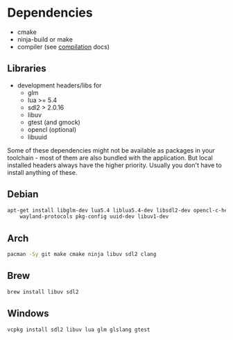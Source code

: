 # Dependencies

* cmake
* ninja-build or make
* compiler (see [compilation](Compilation.md) docs)

## Libraries

* development headers/libs for
  * glm
  * lua >= 5.4
  * sdl2 > 2.0.16
  * libuv
  * gtest (and gmock)
  * opencl (optional)
  * libuuid

Some of these dependencies might not be available as packages in your toolchain - most
of them are also bundled with the application. But local installed headers always have
the higher priority. Usually you don't have to install anything of these.

## Debian

```bash
apt-get install libglm-dev lua5.4 liblua5.4-dev libsdl2-dev opencl-c-headers \
    wayland-protocols pkg-config uuid-dev libuv1-dev
```

## Arch

```bash
pacman -Sy git make cmake ninja libuv sdl2 clang
```

## Brew

```bash
brew install libuv sdl2
```

## Windows

```bash
vcpkg install sdl2 libuv lua glm glslang gtest
```
